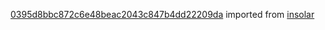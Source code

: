 [0395d8bbc872c6e48beac2043c847b4dd22209da](https://github.com/insolar/insolar/commit/0395d8bbc872c6e48beac2043c847b4dd22209da) imported from [insolar](https://github.com/insolar/insolar)
